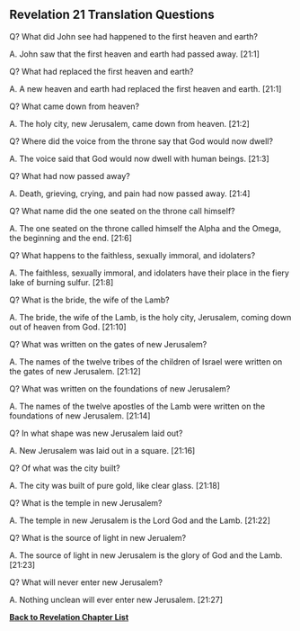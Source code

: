 ## Revelation 21 Translation Questions ##

Q? What did John see had happened to the first heaven and earth?

A. John saw that the first heaven and earth had passed away. [21:1]

Q? What had replaced the first heaven and earth?

A. A new heaven and earth had replaced the first heaven and earth. [21:1]

Q? What came down from heaven?

A. The holy city, new Jerusalem, came down from heaven. [21:2]

Q? Where did the voice from the throne say that God would now dwell?

A. The voice said that God would now dwell with human beings. [21:3]

Q? What had now passed away?

A. Death, grieving, crying, and pain had now passed away. [21:4]

Q? What name did the one seated on the throne call himself?

A. The one seated on the throne called himself the Alpha and the Omega, the beginning and the end. [21:6]

Q? What happens to the faithless, sexually immoral, and idolaters?

A. The faithless, sexually immoral, and idolaters have their place in the fiery lake of burning sulfur. [21:8]

Q? What is the bride, the wife of the Lamb?

A. The bride, the wife of the Lamb, is the holy city, Jerusalem, coming down out of heaven from God. [21:10]

Q? What was written on the gates of new Jerusalem?

A. The names of the twelve tribes of the children of Israel were written on the gates of new Jerusalem. [21:12]

Q? What was written on the foundations of new Jerusalem?

A. The names of the twelve apostles of the Lamb were written on the foundations of new Jerusalem. [21:14]

Q? In what shape was new Jerusalem laid out?

A. New Jerusalem was laid out in a square. [21:16]

Q? Of what was the city built?

A. The city was built of pure gold, like clear glass. [21:18]

Q? What is the temple in new Jerusalem?

A. The temple in new Jerusalem is the Lord God and the Lamb. [21:22]

Q? What is the source of light in new Jerualem?

A. The source of light in new Jerusalem is the glory of God and the Lamb. [21:23]

Q? What will never enter new Jerusalem?

A. Nothing unclean will ever enter new Jerusalem. [21:27]

__[Back to Revelation Chapter List](./)__

